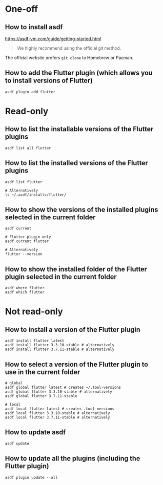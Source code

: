 # One-off
## How to install asdf
https://asdf-vm.com/guide/getting-started.html

> We highly recommend using the official git method.

The official website prefers `git clone` to Homebrew or Pacman.

## How to add the Flutter plugin (which allows you to install versions of Flutter)
```shell
asdf plugin add flutter
```

# Read-only
## How to list the installable versions of the Flutter plugins
```shell
asdf list all flutter
```

## How to list the installed versions of the Flutter plugins
```shell
asdf list flutter

# Alternatively
ls ~/.asdf/installs/flutter/
```

## How to show the versions of the installed plugins selected in the current folder
```shell
asdf current

# Flutter plugin only
asdf current flutter

# Alternatively
flutter --version
```

## How to show the installed folder of the Flutter plugin selected in the current folder
```shell
asdf where flutter
asdf which flutter
```

# Not read-only
## How to install a version of the Flutter plugin
```shell
asdf install flutter latest
asdf install flutter 3.3.10-stable # alternatively
asdf install flutter 3.7.11-stable # alternatively
```

## How to select a version of the Flutter plugin to use in the current folder
```shell
# global
asdf global flutter latest # creates ~/.tool-versions
asdf global flutter 3.3.10-stable # alternatively
asdf global flutter 3.7.11-stable

# local
asdf local flutter latest # creates .tool-versions
asdf local flutter 3.3.10-stable # alternatively
asdf local flutter 3.7.11-stable # alternatively
```

## How to update asdf
```shell
asdf update
```

## How to update all the plugins (including the Flutter plugin)
```shell
asdf plugin update --all
```
